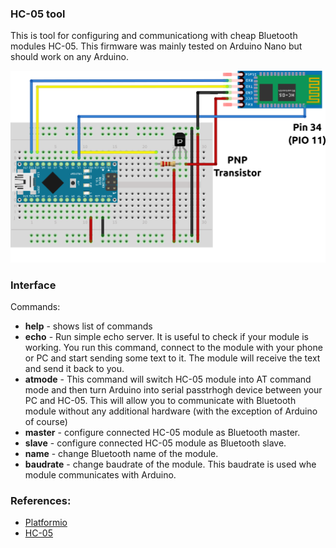 ### HC-05 tool

This is tool for configuring and communicationg with cheap Bluetooth modules
HC-05. This firmware was mainly tested on Arduino Nano but should work on any
Arduino.

![Schematics](./schematics.png)

### Interface

Commands:

* **help** - shows list of commands
* **echo** - Run simple echo server. It is useful to check if your module is
  working. You run this command, connect to the module with your phone or PC and
  start sending some text to it. The module will receive the text and send it back
  to you.                                                                                                                             
* **atmode** - This command will switch HC-05 module into AT command mode and
  then turn Arduino into serial passtrhogh device between your PC and HC-05.
  This will allow you to communicate with Bluetooth module without any
  additional hardware (with the exception of Arduino of course)                                                                                
* **master** - configure connected HC-05 module as Bluetooth master.
* **slave** - configure connected HC-05 module as Bluetooth slave. 
* **name** - change Bluetooth name of the module.                  
* **baudrate** - change baudrate of the module. This baudrate is used whe
  module communicates with Arduino.

### References:

* [Platformio](https://platformio.org/)
* [HC-05](https://www.aliexpress.com/wholesale?catId=0&SearchText=HC-05+Bluetooth)

